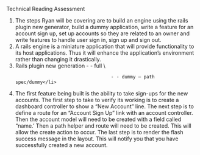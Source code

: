<p>Technical Reading Assessment</p>

<ol>
<li>The steps Ryan will be covering are to build an engine using the rails plugin new generator, build a dummy application, write a feature for an account sign up, set up accounts so they are related to an owner and write features to handle user sign in, sign up and sign out.</li>
<li>A rails engine is a miniature application that will provide functionality to its host applications. Thus it will enhance the application’s environment rather than changing it drastically.</li>
<li>Rails plugin new generation     - - full   \
                                       
                                       - - dummy – path   spec/dummy</li>
<li>The first feature being built is the ability to take sign-ups for the new accounts. The first step to take to verify its working is to create a dashboard controller to show a “New Account” line. The next step is to define a route for an “Account Sign Up” link with an account controller. Then the account model will need to be created with a field called “name.’ Then a path helper and route will need to be created. This will allow the create action to occur. The last step is to render the flash success message in the layout. This will notify you that you have successfully created a new account.</li>
</ol>

